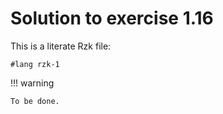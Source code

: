 # Solution to exercise 1.16

This is a literate Rzk file:

```rzk
#lang rzk-1
```

!!! warning

    To be done.
